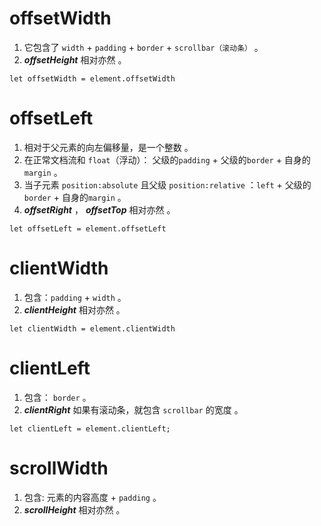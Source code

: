 # offsetWidth

1. 它包含了 `width` + `padding` + `border` + `scrollbar（滚动条）` 。
2.  ***offsetHeight*** 相对亦然 。
  
```
let offsetWidth = element.offsetWidth
```

# offsetLeft

1. 相对于父元素的向左偏移量，是一个整数 。
2. 在正常文档流和 `float`（浮动）： 父级的`padding` + 父级的`border` + 自身的`margin` 。
3. 当子元素 `position:absolute` 且父级 `position:relative` ：`left` + 父级的`border` + 自身的`margin` 。
4. ***offsetRight*** ， ***offsetTop*** 相对亦然 。

  
```
let offsetLeft = element.offsetLeft
```

# clientWidth

1. 包含：`padding` + `width` 。
2. ***clientHeight*** 相对亦然 。

  
```
let clientWidth = element.clientWidth
```

# clientLeft

1. 包含： `border` 。
2. ***clientRight*** 如果有滚动条，就包含 `scrollbar` 的宽度 。

  
```
let clientLeft = element.clientLeft;
```

# scrollWidth

1. 包含: 元素的内容高度 + `padding` 。
2. ***scrollHeight*** 相对亦然 。

